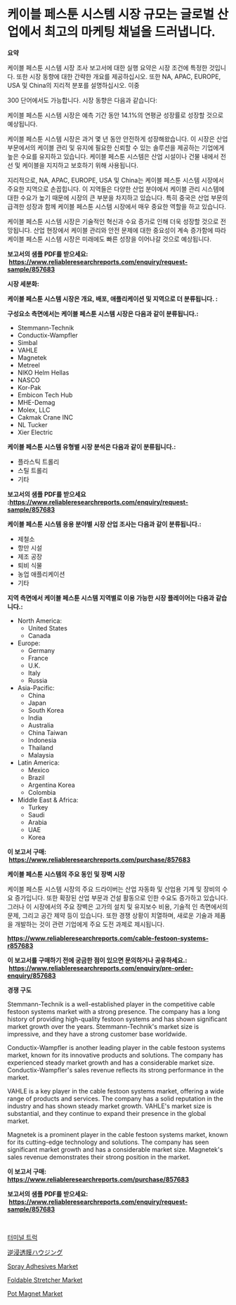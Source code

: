 <p><h1>케이블 페스툰 시스템 시장 규모는 글로벌 산업에서 최고의 마케팅 채널을 드러냅니다.</h1></p><p><strong>요약</strong></p>
<p><p>케이블 페스툰 시스템 시장 조사 보고서에 대한 실행 요약은 시장 조건에 특정한 것입니다. 또한 시장 동향에 대한 간략한 개요를 제공하십시오. 또한 NA, APAC, EUROPE, USA 및 China의 지리적 분포를 설명하십시오. 이중 </p><p>300 단어에서도 가능합니다. 시장 동향은 다음과 같습니다:</p><p>케이블 페스툰 시스템 시장은 예측 기간 동안 14.1%의 연평균 성장률로 성장할 것으로 예상됩니다.</p><p>케이블 페스툰 시스템 시장은 과거 몇 년 동안 안전하게 성장해왔습니다. 이 시장은 산업 부문에서의 케이블 관리 및 유지에 필요한 신뢰할 수 있는 솔루션을 제공하는 기업에게 높은 수요를 유지하고 있습니다. 케이블 페스툰 시스템은 산업 시설이나 건물 내에서 전선 및 케이블을 지지하고 보호하기 위해 사용됩니다.</p><p>지리적으로, NA, APAC, EUROPE, USA 및 China는 케이블 페스툰 시스템 시장에서 주요한 지역으로 손꼽힙니다. 이 지역들은 다양한 산업 분야에서 케이블 관리 시스템에 대한 수요가 높기 때문에 시장의 큰 부분을 차지하고 있습니다. 특히 중국은 산업 부문의 급격한 성장과 함께 케이블 페스툰 시스템 시장에서 매우 중요한 역할을 하고 있습니다.</p><p>케이블 페스툰 시스템 시장은 기술적인 혁신과 수요 증가로 인해 더욱 성장할 것으로 전망됩니다. 산업 현장에서 케이블 관리와 안전 문제에 대한 중요성이 계속 증가함에 따라 케이블 페스툰 시스템 시장은 미래에도 빠른 성장을 이어나갈 것으로 예상됩니다.</p></p>
<p><strong>보고서의 샘플 PDF를 받으세요: &nbsp;<a href="https://www.reliableresearchreports.com/enquiry/request-sample/857683">https://www.reliableresearchreports.com/enquiry/request-sample/857683</a></strong></p>
<p><strong>시장 세분화:</strong></p>
<p><strong> 케이블 페스툰 시스템 시장은 개요, 배포, 애플리케이션 및 지역으로 더 분류됩니다. :</strong></p>
<p><strong>구성요소 측면에서는 케이블 페스툰 시스템 시장은 다음과 같이 분류됩니다.:</strong></p>
<p><ul><li>Stemmann-Technik</li><li>Conductix-Wampfler</li><li>Simbal</li><li>VAHLE</li><li>Magnetek</li><li>Metreel</li><li>NIKO Helm Hellas</li><li>NASCO</li><li>Kor-Pak</li><li>Embicon Tech Hub</li><li>MHE-Demag</li><li>Molex, LLC</li><li>Cakmak Crane INC</li><li>NL Tucker</li><li>Xier Electric</li></ul></p>
<p><strong> 케이블 페스툰 시스템 유형별 시장 분석은 다음과 같이 분류됩니다.:</strong></p>
<p><ul><li>플라스틱 트롤리</li><li>스틸 트롤리</li><li>기타</li></ul></p>
<p><strong>보고서의 샘플 PDF를 받으세요 :<a href="https://www.reliableresearchreports.com/enquiry/request-sample/857683">https://www.reliableresearchreports.com/enquiry/request-sample/857683</a></strong></p>
<p><strong> 케이블 페스툰 시스템 응용 분야별 시장 산업 조사는 다음과 같이 분류됩니다.:</strong></p>
<p><ul><li>제철소</li><li>항만 시설</li><li>제조 공장</li><li>퇴비 식물</li><li>농업 애플리케이션</li><li>기타</li></ul></p>
<p><strong>지역 측면에서 케이블 페스툰 시스템 지역별로 이용 가능한 시장 플레이어는 다음과 같습니다.:</strong></p>
<p><ul>
    <li>
        North America:
        <ul>
            <li>United States</li>
            <li>Canada</li>
        </ul>
    </li>
    <li>
        Europe:
        <ul>
            <li>Germany</li>
            <li>France</li>
            <li>U.K.</li>
            <li>Italy</li>
            <li>Russia</li>
        </ul>
    </li>
    <li>
        Asia-Pacific:
        <ul>
            <li>China</li>
            <li>Japan</li>
            <li>South Korea</li>
            <li>India</li>
            <li>Australia</li>
            <li>China Taiwan</li>
            <li>Indonesia</li>
            <li>Thailand</li>
            <li>Malaysia</li>
        </ul>
    </li>
    <li>
        Latin America:
        <ul>
            <li>Mexico</li>
            <li>Brazil</li>
            <li>Argentina Korea</li>
            <li>Colombia</li>
        </ul>
    </li>
    <li>
        Middle East & Africa:
        <ul>
            <li>Turkey</li>
            <li>Saudi</li>
            <li>Arabia</li>
            <li>UAE</li>
            <li>Korea</li>
        </ul>
    </li>
    </ul></p>
<p><strong>이 보고서 구매: &nbsp;<a href="https://www.reliableresearchreports.com/purchase/857683">https://www.reliableresearchreports.com/purchase/857683</a></strong></p>
<p><strong>케이블 페스툰 시스템의 주요 동인 및 장벽 시장</strong></p>
<p><p>케이블 페스툰 시스템 시장의 주요 드라이버는 산업 자동화 및 산업용 기계 및 장비의 수요 증가입니다. 또한 확장된 산업 부문과 건설 활동으로 인한 수요도 증가하고 있습니다. 그러나 이 시장에서의 주요 장벽은 고가의 설치 및 유지보수 비용, 기술적 인 측면에서의 문제, 그리고 공간 제약 등이 있습니다. 또한 경쟁 상황이 치열하며, 새로운 기술과 제품을 개발하는 것이 관련 기업에게 주요 도전 과제로 제시됩니다.</p></p>
<p><strong><a href="https://www.reliableresearchreports.com/cable-festoon-systems-r857683">https://www.reliableresearchreports.com/cable-festoon-systems-r857683</a></strong></p>
<p><strong>이 보고서를 구매하기 전에 궁금한 점이 있으면 문의하거나 공유하세요.: &nbsp;<a href="https://www.reliableresearchreports.com/enquiry/pre-order-enquiry/857683">https://www.reliableresearchreports.com/enquiry/pre-order-enquiry/857683</a></strong></p>
<p><strong>경쟁 구도</strong></p>
<p><p>Stemmann-Technik is a well-established player in the competitive cable festoon systems market with a strong presence. The company has a long history of providing high-quality festoon systems and has shown significant market growth over the years. Stemmann-Technik's market size is impressive, and they have a strong customer base worldwide.</p><p>Conductix-Wampfler is another leading player in the cable festoon systems market, known for its innovative products and solutions. The company has experienced steady market growth and has a considerable market size. Conductix-Wampfler's sales revenue reflects its strong performance in the market.</p><p>VAHLE is a key player in the cable festoon systems market, offering a wide range of products and services. The company has a solid reputation in the industry and has shown steady market growth. VAHLE's market size is substantial, and they continue to expand their presence in the global market.</p><p>Magnetek is a prominent player in the cable festoon systems market, known for its cutting-edge technology and solutions. The company has seen significant market growth and has a considerable market size. Magnetek's sales revenue demonstrates their strong position in the market.</p></p>
<p><strong>이 보고서 구매: &nbsp; <a href="https://www.reliableresearchreports.com/purchase/857683">https://www.reliableresearchreports.com/purchase/857683</a></strong></p>
<p><strong>보고서의 샘플 PDF를 받으세요: &nbsp;<a href="https://www.reliableresearchreports.com/enquiry/request-sample/857683">https://www.reliableresearchreports.com/enquiry/request-sample/857683</a></strong><strong></strong></p>
<p>&nbsp;</p>
<p><p><a href="https://github.com/JackieFauhey9089475/Market-Research-Report-List-1/blob/main/458531821582.md">터미널 트럭</a></p><p><a href="https://github.com/AaronVargas43/Market-Research-Report-List-1/blob/main/576166523872.md">逆浸透膜ハウジング</a></p><p><a href="https://issuu.com/reportprime-2/docs/spray-adhesives-market-size-2030.pptx">Spray Adhesives Market</a></p><p><a href="https://github.com/julyju69/Market-Research-Report-List-2/blob/main/foldable-stretcher-market.md">Foldable Stretcher Market</a></p><p><a href="https://issuu.com/reportprime-2/docs/pot-magnet-market-size-2030.pptx">Pot Magnet Market</a></p></p>